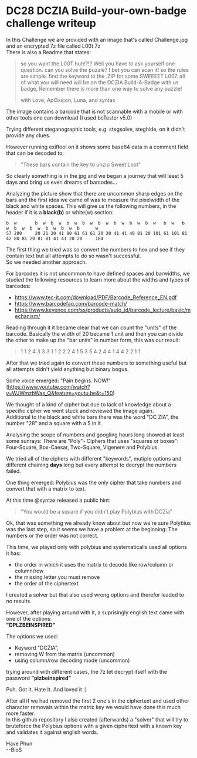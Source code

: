# DC28 DCZIA Build-your-own-badge challenge writeup

In this Challenge we are provided with an image that's called Challenge.jpg and an encrypted 7z file called L00t.7z\
There is also a Readme that states:
>
> so you want the L00T huh!?!?
> Well you have to ask yourself one question. can you solve the puzzle? I bet you can scan it! so the rules are simple. find the keyword to the .ZIP for some SWEEEET L007.
> all of what you will need will be on the DCZIA Build-A-Badge with us badge, Remember there is more than one way to solve any puzzle! 
>
> with Love, 
>  Apl3xicon, Luna, and syntax
>


The image contains a barcode that is not scannable with a mobile or with other tools one can download (I used bcTester v5.0)


Trying different steganographic tools, e.g. stegsolve, steghide, on it didn't provide any clues.


However running exiftool on it shows some base64 data in a comment field that can be decoded to:
> "These bars contain the key to unzip Sweet Loot"


So clearly something is in the jpg and we began a journey that will least 5 days and bring us even dreams of barcodes...


Analyzing the picture show that there are uncommon sharp edges on the bars and the first idea we came of was to measure the pixelwidth of the black and white spaces.
This will give us the following numbers, in the header if it is a **black(b)** or white(w) section:
```
b  w       b  w  b  w  b  w  b  w  b  w  b  w  b  w  b  w   b  w   b  w  b  w  b  w  b  w  b  w  b      w
57 200     20 21 20 41 80 61 61 61 20 20 41 41 40 81 20 101 61 101 81 42 80 81 20 81 81 41 41 20 20     184
```


The first thing we tried was so convert the numbers to hex and see if they contain text but all attempts to do so wasn't successful.\
So we needed another approach.


For barcodes it is not uncommon to have defined spaces and barwidths, we studied the following resources to learn more about the widths and types of barcodes:
   * <a href="https://www.tec-it.com/download/PDF/Barcode_Reference_EN.pdf" target="_blank">https://www.tec-it.com/download/PDF/Barcode_Reference_EN.pdf</a>
   * <a href="https://www.barcodefaq.com/barcode-match/" target="_blank">https://www.barcodefaq.com/barcode-match/</a>
   * <a href="https://www.keyence.com/ss/products/auto_id/barcode_lecture/basic/mechanism/" target="_blank">https://www.keyence.com/ss/products/auto_id/barcode_lecture/basic/mechanism/</a>


Reading through it it became clear that we can count the "units" of the barcode.
Basically the width of 20 became 1 unit and then you can divide the other to make up the "bar units" in number form, this was our result:
>1 1 2 4 3 3 3 1 1 2 2 2 4 1 5 3 5 4 2 4 4 1 4 4 2 2 1 1


After that we tried again to convert these numbers to something useful but all attempts didn't yield anything but binary bogus.


Some voice emerged: "Pain begins. NOW!" (<a href="https://www.youtube.com/watch?v=WJWmzbWas_Q&feature=youtu.be&t=150" target="_blank">https://www.youtube.com/watch?v=WJWmzbWas_Q&feature=youtu.be&t=150</a>)


We thought of a kind of cipher but due to lack of knowledge about a specific cipher we went stuck and reviewed the image again.\
Additional to the black and white bars there was the word "DC ZIA", the number "28" and a square with a 5 in it.


Analysing the scope of numbers and googling hours long showed at least some sunrays: There are "Poly"- Ciphers that uses "squares or boxes": Four-Square, Box-Caesar, Two-Square, Vigenere and Polybius.


We tried all of the ciphers with different "keywords", mutiple options and different chaining **days** long but every attempt to decrypt the numbers failed.


One thing emerged: Polybius was the only cipher that take numbers and convert that with a matrix to text.


At this time @syntax released a public hint:
> "You would be a square if you didn't play Polybius with DCZia"


Ok, that was something we already know about but now we're sure Polybius was the last step, so it seems we have a problem at the beginning: The numbers or the order was not correct.


This time, we played only with polybius and systematicalls used all options it has:
   * the order in which it uses the matrix to decode like row/column or column/row 
   * the missing letter you must remove
   * the order of the ciphertext


I created a solver but that also used wrong options and therefor leaded to no results.


However, after playing around with it, a suprisingly english text came with one of the options:\
**"DPLZBEINSPIRED"**


The options we used:
   * Keyword "DCZIA", 
   * removing W from the matrix (uncommon)
   * using column/row decoding mode (uncommon)


trying around with different cases, the 7z let decrypt itself with the password **"plzbeinspired"**


Puh. Got It. Hate It. And loved it :)


After all if we had removed the first 2 one's in the ciphertext and used other character removals within the matrix key we would have done this much more faster.\
In this github repository I also created (afterwards) a "solver" that will try to bruteforce the Polybius options with a given ciphertext with a known key and validates it against english words.


Have Phun\
--BioS
